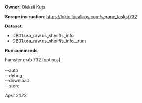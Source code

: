 **Owner**: Oleksii Kuts

**Scrape instruction**: https://lokic.locallabs.com/scrape_tasks/732

**Dataset**:

- DB01.usa_raw.us_sheriffs_info
- DB01.usa_raw.us_sheriffs_info__runs

**Run commands**:

hamster grab 732 [options]
<br><br>--auto
<br>--debug
<br>--download
<br>--store

_April 2023_
